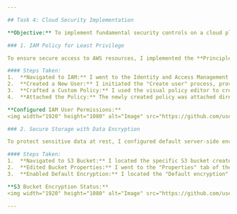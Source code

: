 ```yaml
---

## Task 4: Cloud Security Implementation

**Objective:** To implement fundamental security controls on a cloud platform by configuring Identity and Access Management (IAM) policies and enabling data encryption to protect cloud resources.

### 1. IAM Policy for Least Privilege

To ensure secure access to AWS resources, I implemented the **Principle of Least Privilege**. This was achieved by creating a new IAM user with a custom policy that strictly limits their permissions to only what is necessary.

#### Steps Taken:
1.  **Navigated to IAM:** I went to the Identity and Access Management (IAM) service in the AWS Console.
2.  **Created a New User:** I initiated the "Create user" process, providing a unique user name (`read-only-user`) and setting up AWS Management Console access with a secure password.
3.  **Crafted a Custom Policy:** I used the visual policy editor to create a new JSON policy. This policy explicitly allows only two specific read actions (`s3:GetObject` and `s3:ListBucket`) and restricts them to a single, predefined S3 bucket ARN. This prevents the user from deleting, modifying, or even viewing any other resource in the account.
4.  **Attached the Policy:** The newly created policy was attached directly to the user, ensuring the permissions were immediately effective upon the user's creation.

**Configured IAM User Permissions:**
<img width="1920" height="1080" alt="Image" src="https://github.com/user-attachments/assets/bb0aae1a-1cb3-42d4-930a-c477f7f18ce8" />

### 2. Secure Storage with Data Encryption

To protect sensitive data at rest, I configured default server-side encryption for the primary storage bucket.

#### Steps Taken:
1.  **Navigated to S3 Bucket:** I located the specific S3 bucket created in Task 1.
2.  **Edited Bucket Properties:** I went to the "Properties" tab of the bucket settings.
3.  **Enabled Default Encryption:** I located the "Default encryption" section, enabled it, and selected the standard **"Amazon S3-managed keys (SSE-S3)"** option. This setting automatically encrypts every new object that is uploaded to the bucket, providing a crucial layer of data security without any manual effort.

**S3 Bucket Encryption Status:**
<img width="1920" height="1080" alt="Image" src="https://github.com/user-attachments/assets/bb5120f0-eb12-4163-826c-a905b64d6228" />

---
```

